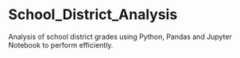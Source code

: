 # School_District_Analysis
Analysis of school district grades using Python, Pandas and Jupyter Notebook to perform efficiently. 
